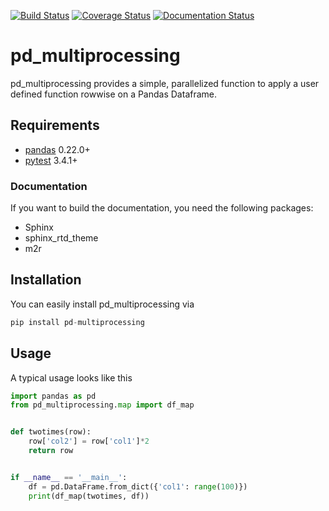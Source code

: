 [![Build Status](https://travis-ci.org/stavrakidis/pd_multiprocessing.png)](https://travis-ci.org/stavrakidis/pd_multiprocessing)
[![Coverage Status](https://coveralls.io/repos/github/stavrakidis/pd_multiprocessing/badge.svg?branch=master)](https://coveralls.io/github/stavrakidis/pd_multiprocessing?branch=master)
[![Documentation Status](https://readthedocs.org/projects/pd-multiprocessing/badge/?version=latest)](https://pd-multiprocessing.readthedocs.io/en/latest/?badge=latest)

# pd_multiprocessing

pd_multiprocessing provides a simple, parallelized function to apply a user defined function rowwise on a Pandas Dataframe.

## Requirements

- [pandas](https://pandas.pydata.org/) 0.22.0+
- [pytest](https://docs.pytest.org/en/latest/) 3.4.1+

### Documentation

If you want to build the documentation, you need the following packages:

- Sphinx
- sphinx_rtd_theme
- m2r

## Installation

You can easily install pd_multiprocessing via
```python
pip install pd-multiprocessing
```

## Usage

A typical usage looks like this

```python
import pandas as pd
from pd_multiprocessing.map import df_map


def twotimes(row):
    row['col2'] = row['col1']*2
    return row


if __name__ == '__main__':
    df = pd.DataFrame.from_dict({'col1': range(100)})
    print(df_map(twotimes, df))
```
